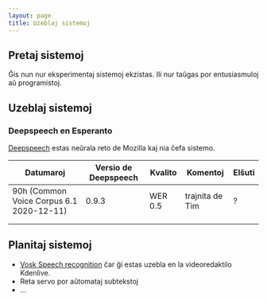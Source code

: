 ```yaml
---
layout: page
title: Uzeblaj sistemoj
---
```


## Pretaj sistemoj
Ĝis nun nur eksperimentaj sistemoj ekzistas. Ili nur taŭgas por entusiasmuloj aŭ programistoj. 

## Uzeblaj sistemoj
### Deepspeech en Esperanto

[Deepspeech](https://github.com/mozilla/DeepSpeech) estas neŭrala reto de Mozilla kaj nia ĉefa sistemo.  

|  Datumaroj |  Versio de Deepspeech |  Kvalito |  Komentoj | Elŝuti  |
|---|---|---|---|---|
|  90h (Common Voice Corpus 6.1 2020-12-11) | 0.9.3  | WER 0.5  | trajnita de Tim  | ?  |
|   |   |   |   |   |
|   |   |   |   |   |

## Planitaj sistemoj
- [Vosk Speech recognition](https://alphacephei.com/vosk/) ĉar ĝi estas uzebla en la videoredaktilo Kdenlive. 
- Reta servo por aŭtomataj subtekstoj
- ...
